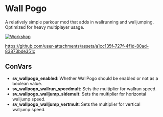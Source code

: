 # Wall Pogo
 A relatively simple parkour mod that adds in wallrunning and walljumping. Optimized for heavy multiplayer usage.

[![Workshop](https://img.shields.io/steam/subscriptions/3296732440?logo=steam)](https://steamcommunity.com/sharedfiles/filedetails/?id=3296732440)

https://github.com/user-attachments/assets/a1cc135f-727f-4f1d-80ad-83873bde351c

## ConVars
- **sv_wallpogo_enabled**: Whether WallPogo should be enabled or not as a boolean value.
- **sv_wallpogo_wallrun_speedmult**: Sets the multiplier for wallrun speed.
- **sv_wallpogo_walljump_sidemult**: Sets the multiplier for horizontal walljump speed.
- **sv_wallpogo_walljump_vertmult**: Sets the multiplier for vertical walljump speed.